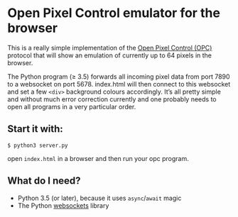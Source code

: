 # Open Pixel Control emulator for the browser

This is a really simple implementation of the [Open Pixel Control (OPC)](http://openpixelcontrol.org) protocol that will show an emulation of currently up to 64 pixels in the browser.

The Python program (≥ 3.5) forwards all incoming pixel data from port 7890 to a websocket on port 5678. index.html will then connect to this websocket and set a few `<div>` background colours accordingly. It’s all pretty simple and without much error correction currently and one probably needs to open all programs in a very particular order.

## Start it with:

    $ python3 server.py

open `index.html` in a browser and then run your opc program.

## What do I need?

* Python 3.5 (or later), because it uses `async`/`await` magic
* The Python [websockets](https://pypi.python.org/pypi/websockets) library
